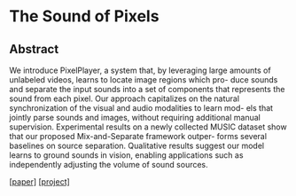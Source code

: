 # The Sound of Pixels



## Abstract

We introduce PixelPlayer, a system that, by leveraging large amounts of unlabeled videos, learns to locate image regions which pro- duce sounds and separate the input sounds into a set of components that represents the sound from each pixel. Our approach capitalizes on the natural synchronization of the visual and audio modalities to learn mod- els that jointly parse sounds and images, without requiring additional manual supervision. Experimental results on a newly collected MUSIC dataset show that our proposed Mix-and-Separate framework outper- forms several baselines on source separation. Qualitative results suggest our model learns to ground sounds in vision, enabling applications such as independently adjusting the volume of sound sources.

[[paper]](https://arxiv.org/pdf/1804.03160.pdf) [[project]](http://sound-of-pixels.csail.mit.edu)

